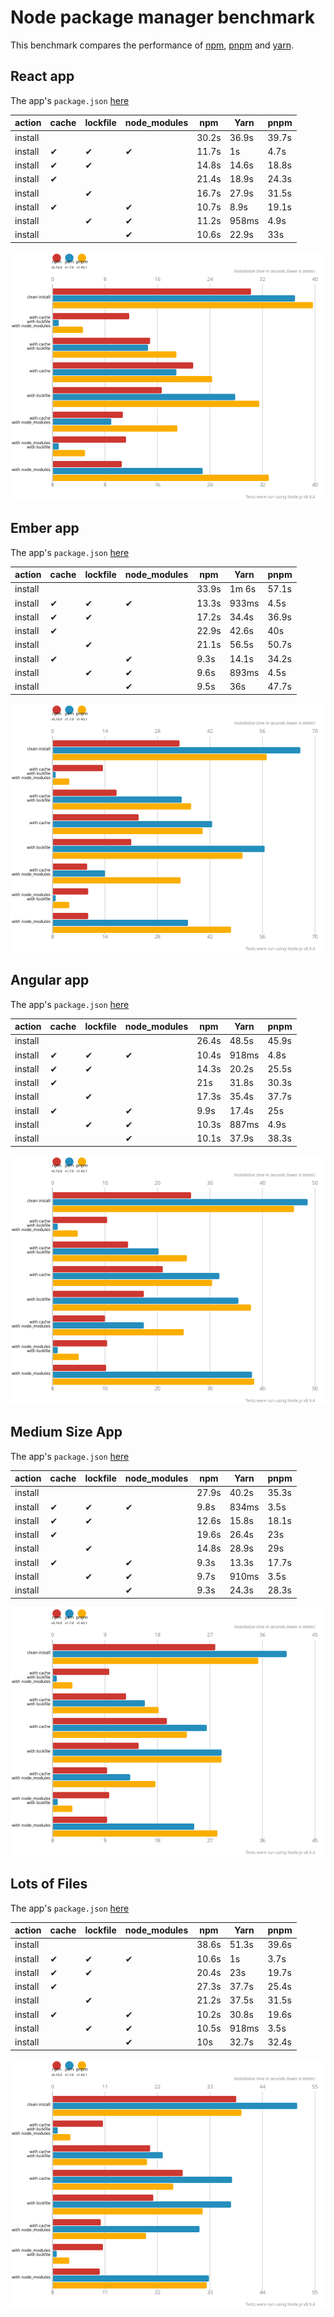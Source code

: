# Node package manager benchmark

This benchmark compares the performance of [npm](https://github.com/npm/npm), [pnpm](https://github.com/pnpm/pnpm) and [yarn](https://github.com/yarnpkg/yarn).

## React app

The app's `package.json` [here](./fixtures/react-app/package.json)

| action  | cache | lockfile | node_modules| npm | Yarn | pnpm |
| ---     | ---   | ---      | ---         | --- | --- | --- |
| install |       |          |             | 30.2s | 36.9s | 39.7s |
| install | ✔    | ✔        | ✔           | 11.7s | 1s | 4.7s |
| install | ✔    | ✔        |             | 14.8s | 14.6s | 18.8s |
| install | ✔    |          |             | 21.4s | 18.9s | 24.3s |
| install |      | ✔        |             | 16.7s | 27.9s | 31.5s |
| install | ✔    |          | ✔           | 10.7s | 8.9s | 19.1s |
| install |      | ✔        | ✔           | 11.2s | 958ms | 4.9s |
| install |      |          | ✔           | 10.6s | 22.9s | 33s |

![Graph of the react-app results](./results/imgs/react-app.svg)

## Ember app

The app's `package.json` [here](./fixtures/ember-quickstart/package.json)

| action  | cache | lockfile | node_modules| npm | Yarn | pnpm |
| ---     | ---   | ---      | ---         | --- | --- | --- |
| install |       |          |             | 33.9s | 1m 6s | 57.1s |
| install | ✔    | ✔        | ✔           | 13.3s | 933ms | 4.5s |
| install | ✔    | ✔        |             | 17.2s | 34.4s | 36.9s |
| install | ✔    |          |             | 22.9s | 42.6s | 40s |
| install |      | ✔        |             | 21.1s | 56.5s | 50.7s |
| install | ✔    |          | ✔           | 9.3s | 14.1s | 34.2s |
| install |      | ✔        | ✔           | 9.6s | 893ms | 4.5s |
| install |      |          | ✔           | 9.5s | 36s | 47.7s |

![Graph of the ember-quickstart results](./results/imgs/ember-quickstart.svg)

## Angular app

The app's `package.json` [here](./fixtures/angular-quickstart/package.json)

| action  | cache | lockfile | node_modules| npm | Yarn | pnpm |
| ---     | ---   | ---      | ---         | --- | --- | --- |
| install |       |          |             | 26.4s | 48.5s | 45.9s |
| install | ✔    | ✔        | ✔           | 10.4s | 918ms | 4.8s |
| install | ✔    | ✔        |             | 14.3s | 20.2s | 25.5s |
| install | ✔    |          |             | 21s | 31.8s | 30.3s |
| install |      | ✔        |             | 17.3s | 35.4s | 37.7s |
| install | ✔    |          | ✔           | 9.9s | 17.4s | 25s |
| install |      | ✔        | ✔           | 10.3s | 887ms | 4.9s |
| install |      |          | ✔           | 10.1s | 37.9s | 38.3s |

![Graph of the angular-quickstart results](./results/imgs/angular-quickstart.svg)

## Medium Size App

The app's `package.json` [here](./fixtures/medium-size-app/package.json)

| action  | cache | lockfile | node_modules| npm | Yarn | pnpm |
| ---     | ---   | ---      | ---         | --- | --- | --- |
| install |       |          |             | 27.9s | 40.2s | 35.3s |
| install | ✔    | ✔        | ✔           | 9.8s | 834ms | 3.5s |
| install | ✔    | ✔        |             | 12.6s | 15.8s | 18.1s |
| install | ✔    |          |             | 19.6s | 26.4s | 23s |
| install |      | ✔        |             | 14.8s | 28.9s | 29s |
| install | ✔    |          | ✔           | 9.3s | 13.3s | 17.7s |
| install |      | ✔        | ✔           | 9.7s | 910ms | 3.5s |
| install |      |          | ✔           | 9.3s | 24.3s | 28.3s |

![Graph of the medium-size-app results](./results/imgs/medium-size-app.svg)

## Lots of Files

The app's `package.json` [here](./fixtures/alotta-files/package.json)

| action  | cache | lockfile | node_modules| npm | Yarn | pnpm |
| ---     | ---   | ---      | ---         | --- | --- | --- |
| install |       |          |             | 38.6s | 51.3s | 39.6s |
| install | ✔    | ✔        | ✔           | 10.6s | 1s | 3.7s |
| install | ✔    | ✔        |             | 20.4s | 23s | 19.7s |
| install | ✔    |          |             | 27.3s | 37.7s | 25.4s |
| install |      | ✔        |             | 21.2s | 37.5s | 31.5s |
| install | ✔    |          | ✔           | 10.2s | 30.8s | 19.6s |
| install |      | ✔        | ✔           | 10.5s | 918ms | 3.5s |
| install |      |          | ✔           | 10s | 32.7s | 32.4s |

![Graph of the alotta-files results](./results/imgs/alotta-files.svg)
